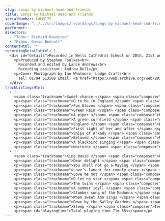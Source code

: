 ```yaml
---
slug: songs-by-michael-head-and-friends
title: Songs by Michael Head and Friends
serialNumber: LAMM179
coverImage: "../../src/images/recordings/songs-by-michael-head-and-friends.jpg"
performer:
directors:
  - "Tenor: Richard Rowntree"
  - "Piano: David Bednall"
contentHtml: ""
recordingDetailsHtml: |-
  <div id="details">Recorded in Wells Cathedral School on 20th, 21st and 22nd October 2004 by kind permission of the Headmistress
    <p>Produced by Stephen Foulkes<br>
      Recorded and edited by Lance Andrews<br>
      Recording assistant: Andrew Bell</p>
    <p>Cover Photograph by Ian Whatmore, Lodge Crafts<br>
      Tel: 01794 513508 Email: <a href="https://web.archive.org/web/20160702104333/mailto:ianwhatmore@waitrose.com"> ianwhatmore@waitrose.com</a></p>
  </div>
trackListingsHtml:
  - |-
    <span class="trackname">Sweet chance </span> <span class="composer">Michael Head</span>
    <p><span class="trackname">O to be in England </span> <span class="composer">Michael Head</span></p>
    <p><span class="trackname">Fox Gloves </span> <span class="composer">Michael Head</span></p>
    <p><span class="trackname">Green Rain </span> <span class="composer">Michael Head</span></p>
    <p><span class="trackname">A piper </span> <span class="composer">Michael Head</span></p>
    <p><span class="trackname">A green cornfield </span> <span class="composer">Michael Head</span></p>
    <p><span class="trackname">England </span> <span class="composer">David Bednall</span></p>
    <p><span class="trackname">First sight of her and after </span> <span class="composer">David Bednall</span></p>
    <p><span class="trackname">Ships of Arkady </span> <span class="composer">Michael Head</span></p>
    <p><span class="trackname">Beloved </span> <span class="composer">Michael Head</span></p>
    <p><span class="trackname">A blackbird singing </span> <span class="composer">Michael Head</span></p>
    <p><span class="trackname">Nocturne </span> <span class="composer">Michael Head</span></p>
  - |-
    <span class="trackname">King David </span> <span class="composer">Herbert Howells</span>
    <p><span class="trackname">Dear delight </span> <span class="composer">Michael Head</span></p>
    <p><span class="trackname">You shall not go a-Maying </span> <span class="composer">Michael Head</span></p>
    <p><span class="trackname">Love’s lament for comely grace </span> <span class="composer">Michael Head</span></p>
    <p><span class="trackname">Love me not </span> <span class="composer">Michael Head</span></p>
    <p><span class="trackname">O let no star </span> <span class="composer">Michael Head</span></p>
    <p><span class="trackname">The twins </span> <span class="composer">Michael Head</span></p>
    <p><span class="trackname">A summer idyll </span> <span class="composer">Michael Head</span></p>
    <p><span class="trackname">Slumber song of the Madonna </span> <span class="composer">Michael Head</span></p>
    <p><span class="trackname">When sweet Ann sings </span> <span class="composer">Michael Head</span></p>
    <p><span class="trackname">Down by the Salley Gardens </span> <span class="composer">Ivor Gurney</span></p>
    <p><span class="trackname">Sleep </span> <span class="composer">Ivor Gurney</span></p>
    <p><span id="playingtime">Total playing time 71m 55s</span></p>
---
```

